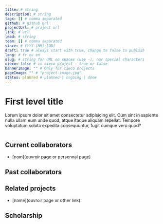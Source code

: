 ```yaml
---
title: # string
description: # string
tags: [] # comma separated
github: # github url
projectUrl: # project url
link: # url
lead: # string
team: [] # comma separated
since: # YYYY-[MM]-[DD]
draft: true # always start with true, change to false to publish
lang: # fr ou en
slug: # string for URL no spaces (use -), nor special characters
cieco: false # is cieco project - true or false
bannerImage: "" # Only for cieco projects
pageImage: "" # "project-image.jpg"
status: planned # planned | ongoing | done
---
```


# First level title

<!-- Ce premier paragraphe est important, il sert d'encadré -->

Lorem ipsum dolor sit amet consectetur adipisicing elit. Cum sint in sapiente nulla ullam eum unde quod, atque itaque aliquam repellat. Tempore voluptatum soluta expedita consequuntur, fugit cumque vero quod?

<!-- Placer is le corps du texte -->

<!-- Ajouter une image -->

![]()

<!-- Si possible renseigner les paragraphes ci-dessous -->

## Current collaborators

- [nom](ouvroir page or personnal page)

## Past collaborators

## Related projects

- [name](ouvroir page or other link)

## Scholarship

<!--publications, expos, articles, conférences-->

<!-- copy this to start a new yaml frontmatter
title:
description:
tags: []
link:
lead:
team: []
since:
draft: true
lang:
slug:
-->
